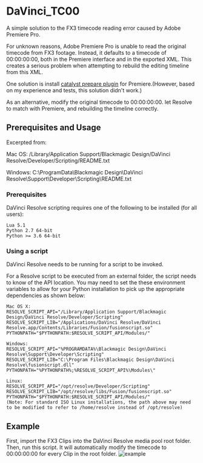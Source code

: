 # DaVinci_TC00
A simple solution to the FX3 timecode reading error caused by Adobe Premiere Pro.

For unknown reasons, Adobe Premiere Pro is unable to read the original timecode from FX3 footage. Instead, it defaults to a timecode of 00:00:00:00, both in the Premiere interface and in the exported XML. This creates a serious problem when attempting to rebuild the editing timeline from this XML.

One solution is install [catalyst prepare plugin](https://support.d-imaging.sony.co.jp/app/cpplugin/en/index.php) for Premiere.(However, based on my experience and tests, this solution didn't work.) 

As an alternative, modify the original timecode to 00:00:00:00. let Resolve to match with Premiere, and rebuilding the timeline correctly.

## Prerequisites and Usage
Excerpted from:

Mac OS:
 /Library/Application Support/Blackmagic Design/DaVinci Resolve/Developer/Scripting/README.txt

Windows:
 C:\ProgramData\Blackmagic Design\DaVinci Resolve\Support\Developer\Scripting\README.txt

    


### Prerequisites
DaVinci Resolve scripting requires one of the following to be installed (for all users):

    Lua 5.1
    Python 2.7 64-bit
    Python >= 3.6 64-bit


### Using a script
DaVinci Resolve needs to be running for a script to be invoked.

For a Resolve script to be executed from an external folder, the script needs to know of the API location. 
You may need to set the these environment variables to allow for your Python installation to pick up the appropriate dependencies as shown below:

    Mac OS X:
    RESOLVE_SCRIPT_API="/Library/Application Support/Blackmagic Design/DaVinci Resolve/Developer/Scripting"
    RESOLVE_SCRIPT_LIB="/Applications/DaVinci Resolve/DaVinci Resolve.app/Contents/Libraries/Fusion/fusionscript.so"
    PYTHONPATH="$PYTHONPATH:$RESOLVE_SCRIPT_API/Modules/"

    Windows:
    RESOLVE_SCRIPT_API="%PROGRAMDATA%\Blackmagic Design\DaVinci Resolve\Support\Developer\Scripting"
    RESOLVE_SCRIPT_LIB="C:\Program Files\Blackmagic Design\DaVinci Resolve\fusionscript.dll"
    PYTHONPATH="%PYTHONPATH%;%RESOLVE_SCRIPT_API%\Modules\"

    Linux:
    RESOLVE_SCRIPT_API="/opt/resolve/Developer/Scripting"
    RESOLVE_SCRIPT_LIB="/opt/resolve/libs/Fusion/fusionscript.so"
    PYTHONPATH="$PYTHONPATH:$RESOLVE_SCRIPT_API/Modules/"
    (Note: For standard ISO Linux installations, the path above may need to be modified to refer to /home/resolve instead of /opt/resolve)

## Example
First, import the FX3 Clips into the DaVinci Resolve media pool root folder. 
Then, run this script. It will automatically modify the timecode to 00:00:00:00 for every Clip in the root folder.
![example](https://github.com/UserProjekt/DaVinci_TC00/assets/78477492/907c6219-c220-4ee8-a771-e1f21df2a44f)



